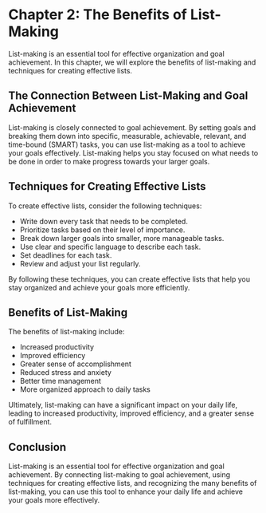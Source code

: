 Chapter 2: The Benefits of List-Making
======================================

List-making is an essential tool for effective organization and goal achievement. In this chapter, we will explore the benefits of list-making and techniques for creating effective lists.

The Connection Between List-Making and Goal Achievement
-------------------------------------------------------

List-making is closely connected to goal achievement. By setting goals and breaking them down into specific, measurable, achievable, relevant, and time-bound (SMART) tasks, you can use list-making as a tool to achieve your goals effectively. List-making helps you stay focused on what needs to be done in order to make progress towards your larger goals.

Techniques for Creating Effective Lists
---------------------------------------

To create effective lists, consider the following techniques:

* Write down every task that needs to be completed.
* Prioritize tasks based on their level of importance.
* Break down larger goals into smaller, more manageable tasks.
* Use clear and specific language to describe each task.
* Set deadlines for each task.
* Review and adjust your list regularly.

By following these techniques, you can create effective lists that help you stay organized and achieve your goals more efficiently.

Benefits of List-Making
-----------------------

The benefits of list-making include:

* Increased productivity
* Improved efficiency
* Greater sense of accomplishment
* Reduced stress and anxiety
* Better time management
* More organized approach to daily tasks

Ultimately, list-making can have a significant impact on your daily life, leading to increased productivity, improved efficiency, and a greater sense of fulfillment.

Conclusion
----------

List-making is an essential tool for effective organization and goal achievement. By connecting list-making to goal achievement, using techniques for creating effective lists, and recognizing the many benefits of list-making, you can use this tool to enhance your daily life and achieve your goals more effectively.

